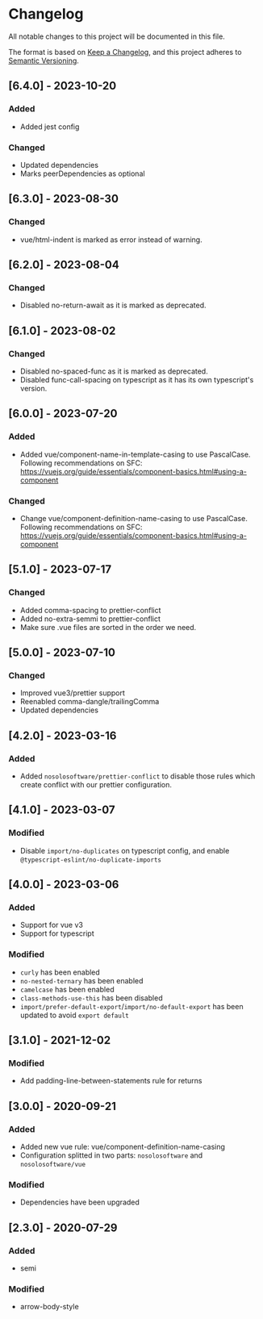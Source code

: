 # Changelog
All notable changes to this project will be documented in this file.

The format is based on [Keep a Changelog](https://keepachangelog.com/en/1.0.0/),
and this project adheres to [Semantic Versioning](https://semver.org/spec/v2.0.0.html).

## [6.4.0] - 2023-10-20

### Added
* Added jest config

### Changed
* Updated dependencies
* Marks peerDependencies as optional

## [6.3.0] - 2023-08-30

### Changed
* vue/html-indent is marked as error instead of warning.

## [6.2.0] - 2023-08-04

### Changed
* Disabled no-return-await as it is marked as deprecated.

## [6.1.0] - 2023-08-02

### Changed
* Disabled no-spaced-func as it is marked as deprecated.
* Disabled func-call-spacing on typescript as it has its own typescript's version.

## [6.0.0] - 2023-07-20

### Added
* Added vue/component-name-in-template-casing to use PascalCase. Following recommendations on SFC: https://vuejs.org/guide/essentials/component-basics.html#using-a-component

### Changed
* Change vue/component-definition-name-casing to use PascalCase. Following recommendations on SFC: https://vuejs.org/guide/essentials/component-basics.html#using-a-component

## [5.1.0] - 2023-07-17

### Changed
* Added comma-spacing to prettier-conflict
* Added no-extra-semmi to prettier-conflict
* Make sure .vue files are sorted in the order we need.

## [5.0.0] - 2023-07-10

### Changed
* Improved vue3/prettier support
* Reenabled comma-dangle/trailingComma
* Updated dependencies

## [4.2.0] - 2023-03-16

### Added
* Added `nosolosoftware/prettier-conflict` to disable those rules which create conflict with our prettier configuration.

## [4.1.0] - 2023-03-07

### Modified
* Disable `import/no-duplicates` on typescript config, and enable `@typescript-eslint/no-duplicate-imports`

## [4.0.0] - 2023-03-06

### Added
* Support for vue v3
* Support for typescript

### Modified
* `curly` has been enabled
* `no-nested-ternary` has been enabled
* `camelcase` has been enabled
* `class-methods-use-this` has been disabled
* `import/prefer-default-export`/`import/no-default-export` has been updated to avoid `export default`

## [3.1.0] - 2021-12-02

### Modified
* Add padding-line-between-statements rule for returns

## [3.0.0] - 2020-09-21

### Added
* Added new vue rule: vue/component-definition-name-casing
* Configuration splitted in two parts: `nosolosoftware` and `nosolosoftware/vue`

### Modified
* Dependencies have been upgraded

## [2.3.0] - 2020-07-29

### Added
* semi

### Modified
* arrow-body-style
